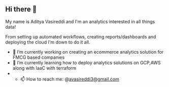 ## Hi there 👋

My name is Aditya Vasireddi and I'm an analytics interested in all things data!

From setting up automated workflows, creating reports/dashboards and deploying the cloud I'm down to do it all.

- 🔭 I’m currently working on creating an ecommerce analytics solution for FMCG based companies
- 🌱 I’m currently learning how to deploy analytics solutions on GCP,AWS along with IaaC with terraform
- - 📫 How to reach me: @avasireddi3@gmail.com

<!--
**avasireddi3/avasireddi3** is a ✨ _special_ ✨ repository because its `README.md` (this file) appears on your GitHub profile.

Here are some ideas to get you started:


- 👯 I’m looking to collaborate on ...
- 🤔 I’m looking for help with ...
- 💬 Ask me about ...

- 😄 Pronouns: ...
- ⚡ Fun fact: ...
-->
